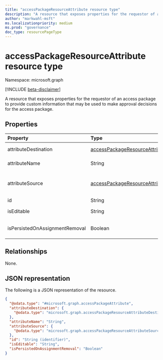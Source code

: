```yaml
---
title: "accessPackageResourceAttribute resource type"
description: "A resource that exposes properties for the requestor of an access package to provide custom information that may be used to make approval decisions for the access package."
author: "markwahl-msft"
ms.localizationpriority: medium
ms.prod: "governance"
doc_type: resourcePageType
---
```


# accessPackageResourceAttribute resource type

Namespace: microsoft.graph

[!INCLUDE [beta-disclaimer](../../includes/beta-disclaimer.md)]

A resource that exposes properties for the requestor of an access package to provide custom information that may be used to make approval decisions for the access package.

## Properties
|Property|Type|Description|
|:---|:---|:---|
|attributeDestination|[accessPackageResourceAttributeDestination](../resources/accesspackageresourceattributedestination.md)|Information about how to set the attribute.|
|attributeName|String|The name of the attribute in the end system.|
|attributeSource|[accessPackageResourceAttributeSource](../resources/accesspackageresourceattributesource.md)|Information about how to populate the attribute value when an **accessPackageAssignmentRequest** is being fulfilled.|
|id|String|Unique identifier for the attribute.|
|isEditable|String|Whether or not an existing attribute value can be edited by the requester.|
|isPersistedOnAssignmentRemoval|Boolean|Whether the attribute will remain in the end system after an assignment ends.|

## Relationships
None.

## JSON representation
The following is a JSON representation of the resource.
<!-- {
  "blockType": "resource",
  "@odata.type": "microsoft.graph.accessPackageAttribute"
}
-->
``` json
{
  "@odata.type": "#microsoft.graph.accessPackageAttribute",
  "attributeDestination": {
    "@odata.type": "microsoft.graph.accessPackageResourceAttributeDestination"
  },
  "attributeName": "String",
  "attributeSource": {
    "@odata.type": "microsoft.graph.accessPackageResourceAttributeSource"
  },
  "id": "String (identifier)",
  "isEditable": "String",
  "isPersistedOnAssignmentRemoval": "Boolean"
}
```
